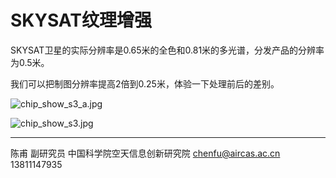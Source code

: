 # SKYSAT纹理增强



SKYSAT卫星的实际分辨率是0.65米的全色和0.81米的多光谱，分发产品的分辨率为0.5米。

我们可以把制图分辨率提高2倍到0.25米，体验一下处理前后的差别。

![chip_show_s3_a.jpg](https://s2.loli.net/2022/08/20/reUHO2m4wIfQNAY.jpg)

![chip_show_s3.jpg](https://s2.loli.net/2022/08/20/TgGxqEVKu71mQnJ.jpg)

---

陈甫 副研究员
中国科学院空天信息创新研究院
chenfu@aircas.ac.cn
13811147935
